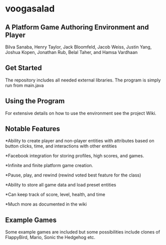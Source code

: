 # voogasalad
## A Platform Game Authoring Environment and Player
Bilva Sanaba, Henry Taylor, Jack Bloomfeld, Jacob Weiss, Justin Yang, Joshua Kopen, Jonathan Rub, Belal Taher, and Hamsa Vardhaan


## Get Started
The repository includes all needed external libraries. The program is simply run from main.java

## Using the Program
For extensive details on how to use the environment see the project Wiki.

## Notable Features
*Ability to create player and non-player entities with attributes based on button clicks, time, and interactions with other entities

*Facebook integration for storing profiles, high scores, and games.

*Infinite and finite platform game creation.

*Pause, play, and rewind (rewind voted best feature for the class)

*Ability to store all game data and load preset entities

*Can keep track of score, level, health, and time

*Much more as documented in the wiki

## Example Games
Some example games are included but some possibilities include clones of FlappyBird, Mario, Sonic the Hedgehog etc. 

